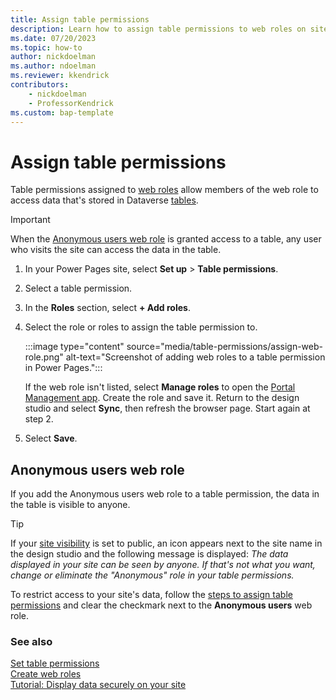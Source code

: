 ```yaml
---
title: Assign table permissions
description: Learn how to assign table permissions to web roles on sites you create with Microsoft Power Pages.
ms.date: 07/20/2023
ms.topic: how-to
author: nickdoelman
ms.author: ndoelman
ms.reviewer: kkendrick
contributors:
    - nickdoelman
    - ProfessorKendrick
ms.custom: bap-template
---
```


# Assign table permissions

Table permissions assigned to [web roles](create-web-roles.md) allow members of the web role to access data that's stored in Dataverse [tables](../configure/data-workspace-tables.md).

> [!IMPORTANT]
> When the [Anonymous users web role](#anonymous-users-web-role) is granted access to a table, any user who visits the site can access the data in the table.

1. In your Power Pages site, select **Set up** > **Table permissions**.

1. Select a table permission.

1. In the **Roles** section, select **+ Add roles**.

1. Select the role or roles to assign the table permission to.

    :::image type="content" source="media/table-permissions/assign-web-role.png" alt-text="Screenshot of adding web roles to a table permission in Power Pages.":::

    If the web role isn't listed, select **Manage roles** to open the [Portal Management app](../configure/portal-management-app.md). Create the role and save it. Return to the design studio and select **Sync**, then refresh the browser page. Start again at step 2.

1. Select **Save**.

## Anonymous users web role

If you add the Anonymous users web role to a table permission, the data in the table is visible to anyone.

>[!TIP]
> If your [site visibility](site-visibility.md) is set to public, an icon appears next to the site name in the design studio and the following message is displayed: *The data displayed in your site can be seen by anyone. If that's not what you want, change or eliminate the "Anonymous" role in your table permissions.*  

To restrict access to your site's data, follow the [steps to assign table permissions](#assign-table-permissions) and clear the checkmark next to the **Anonymous users** web role.

### See also

[Set table permissions](table-permissions.md)  
[Create web roles](create-web-roles.md)  
[Tutorial: Display data securely on your site](../getting-started/tutorial-display-data-securely.md)

